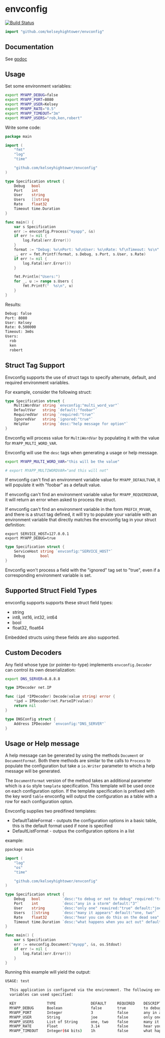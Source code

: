 # envconfig

[![Build Status](https://travis-ci.org/kelseyhightower/envconfig.png)](https://travis-ci.org/kelseyhightower/envconfig)

```Go
import "github.com/kelseyhightower/envconfig"
```

## Documentation

See [godoc](http://godoc.org/github.com/kelseyhightower/envconfig)

## Usage

Set some environment variables:

```Bash
export MYAPP_DEBUG=false
export MYAPP_PORT=8080
export MYAPP_USER=Kelsey
export MYAPP_RATE="0.5"
export MYAPP_TIMEOUT="3m"
export MYAPP_USERS="rob,ken,robert"
```

Write some code:

```Go
package main

import (
    "fmt"
    "log"
    "time"

    "github.com/kelseyhightower/envconfig"
)

type Specification struct {
    Debug   bool
    Port    int
    User    string
    Users   []string
    Rate    float32
    Timeout time.Duration
}

func main() {
    var s Specification
    err := envconfig.Process("myapp", &s)
    if err != nil {
        log.Fatal(err.Error())
    }
    format := "Debug: %v\nPort: %d\nUser: %s\nRate: %f\nTimeout: %s\n"
    _, err = fmt.Printf(format, s.Debug, s.Port, s.User, s.Rate)
    if err != nil {
        log.Fatal(err.Error())
    }

    fmt.Println("Users:")
    for _, u := range s.Users {
        fmt.Printf("  %s\n", u)
    }
}
```

Results:

```Bash
Debug: false
Port: 8080
User: Kelsey
Rate: 0.500000
Timeout: 3m0s
Users:
  rob
  ken
  robert
```

## Struct Tag Support

Envconfig supports the use of struct tags to specify alternate, default, and required
environment variables.

For example, consider the following struct:

```Go
type Specification struct {
    MultiWordVar string `envconfig:"multi_word_var"`
    DefaultVar   string `default:"foobar"`
    RequiredVar  string `required:"true"`
    IgnoredVar   string `ignored:"true"`
    HelpVar      string `desc:"help message for option"`
}
```

Envconfig will process value for `MultiWordVar` by populating it with the
value for `MYAPP_MULTI_WORD_VAR`.

Envconfig will use the `desc` tags when generating a usage or help message.

```Bash
export MYAPP_MULTI_WORD_VAR="this will be the value"

# export MYAPP_MULTIWORDVAR="and this will not"
```

If envconfig can't find an environment variable value for `MYAPP_DEFAULTVAR`,
it will populate it with "foobar" as a default value.

If envconfig can't find an environment variable value for `MYAPP_REQUIREDVAR`,
it will return an error when asked to process the struct.

If envconfig can't find an environment variable in the form `PREFIX_MYVAR`, and there
is a struct tag defined, it will try to populate your variable with an environment
variable that directly matches the envconfig tag in your struct definition:

```shell
export SERVICE_HOST=127.0.0.1
export MYAPP_DEBUG=true
```
```Go
type Specification struct {
    ServiceHost string `envconfig:"SERVICE_HOST"`
    Debug       bool
}
```

Envconfig won't process a field with the "ignored" tag set to "true", even if a corresponding
environment variable is set.

## Supported Struct Field Types

envconfig supports supports these struct field types:

  * string
  * int8, int16, int32, int64
  * bool
  * float32, float64

Embedded structs using these fields are also supported.

## Custom Decoders

Any field whose type (or pointer-to-type) implements `envconfig.Decoder` can
control its own deserialization:

```Bash
export DNS_SERVER=8.8.8.8
```

```Go
type IPDecoder net.IP

func (ipd *IPDecoder) Decode(value string) error {
    *ipd = IPDecoder(net.ParseIP(value))
    return nil
}

type DNSConfig struct {
    Address IPDecoder `envconfig:"DNS_SERVER"`
}
```

## Usage or Help message

A help message can be generated by using the methods `Document` or `DocumentFormat`.
Both there methods are similar to the calls to `Process` to populate the configuration
but take a `io.Writer` parameter to which a help message will be generated.

The `DocumentFormat` version of the method takes an additional parameter which is
a `Go` style `template` specification. This template will be used once on each
configuration option. If the template specification is prefixed with the key word `table`
envconfig will output the configuration as a table with a row for each configuration
opton.

Envconfig supplies two predifined templates:
   - DefaultTableFormat - outputs the configuration options in a basic table, this is the
   default format used if none is specified
   - DefaultListFormat - outpus the configuration options in a list

example:
```Go
ppackage main

import (
	"log"
	"os"
	"time"

	"github.com/kelseyhightower/envconfig"
)

type Specification struct {
	Debug   bool          `desc:"to debug or not to debug" required:"true" default:"false"`
	Port    int           `desc:"any in a storm" default:"3"`
	User    string        `desc:"only one" reauired:"true" default:"joe"`
	Users   []string      `desc:"many it appears" default:"one, two"`
	Rate    float32       `desc:"hear you can do this on the dead sea" default:"3.14"`
	Timeout time.Duration `desc:"what happens when you act out" default:"1h"`
}

func main() {
	var s Specification
	err := envconfig.Document("myapp", &s, os.Stdout)
	if err != nil {
		log.Fatal(err.Error())
	}
}
```
Running this example will yield the output:
```Bash
USAGE: test

  This application is configured via the environment. The following environment
  variables can used specified:

  KEY              TYPE                DEFAULT     REQUIRED    DESCRIPTION
  MYAPP_DEBUG      Boolean             false       true        to debug or not to debug
  MYAPP_PORT       Integer             3           false       any in a storm
  MYAPP_USER       String              joe         false       only one
  MYAPP_USERS      List of String      one, two    false       many it appears
  MYAPP_RATE       Float               3.14        false       hear you can do this on the dead sea
  MYAPP_TIMEOUT    Integer(64 bits)    1h          false       what happens when you act out
  ```
